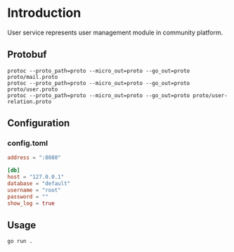 # Introduction
User service represents user management module in community platform.

## Protobuf
```
protoc --proto_path=proto --micro_out=proto --go_out=proto proto/mail.proto
protoc --proto_path=proto --micro_out=proto --go_out=proto proto/user.proto
protoc --proto_path=proto --micro_out=proto --go_out=proto proto/user-relation.proto
```

## Configuration
### config.toml
```toml
address = ":8080"

[db]
host = "127.0.0.1"
database = "default"
username = "root"
password = ""
show_log = true
```

## Usage
```
go run .
```